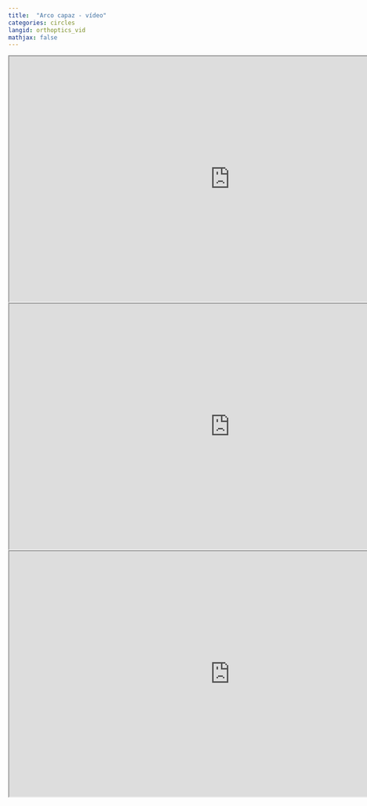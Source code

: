 ```yaml
---
title:  "Arco capaz - vídeo"
categories: circles
langid: orthoptics_vid
mathjax: false
---
```


<iframe width="900" height="500"
	src="https://www.youtube.com/embed/8tH1P70HRuw?rel=0">
</iframe>
<iframe width="900" height="500"
	src="https://www.youtube.com/embed/_aI7noNxHNE?rel=0">
</iframe>
<iframe width="900" height="500"
	src="https://www.youtube.com/embed/SMQdO2b7rpU?rel=0">
</iframe>

